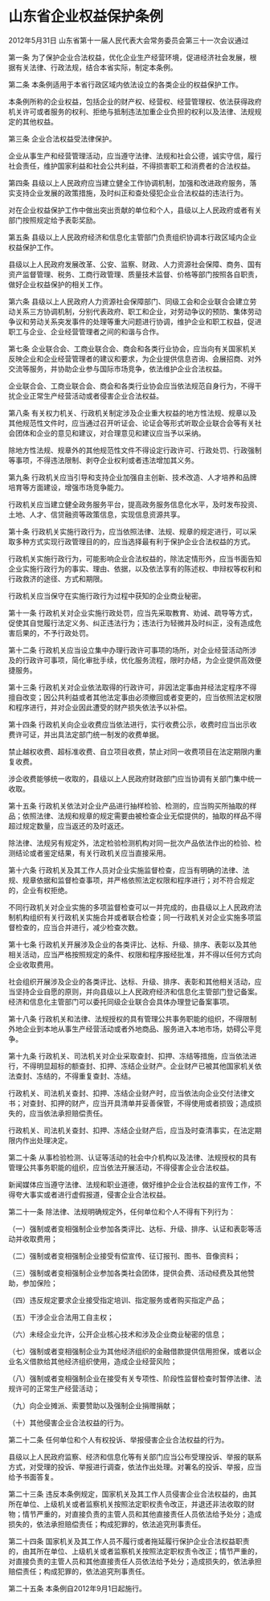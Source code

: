# 山东省企业权益保护条例

2012年5月31日 山东省第十一届人民代表大会常务委员会第三十一次会议通过



第一条 为了保护企业合法权益，优化企业生产经营环境，促进经济社会发展，根据有关法律、行政法规，结合本省实际，制定本条例。

第二条 本条例适用于本省行政区域内依法设立的各类企业的权益保护工作。

本条例所称的企业权益，包括企业的财产权、经营权、经营管理权、依法获得政府机关许可或者服务的权利、拒绝与抵制违法加重企业负担的权利以及法律、法规规定的其他权益。

第三条 企业合法权益受法律保护。

企业从事生产和经营管理活动，应当遵守法律、法规和社会公德，诚实守信，履行社会责任，维护国家利益和社会公共利益，不得损害职工和消费者的合法权益。

第四条 县级以上人民政府应当建立健全工作协调机制，加强和改进政府服务，落实支持企业发展的政策措施，及时纠正和查处侵犯企业合法权益的违法行为。

对在企业权益保护工作中做出突出贡献的单位和个人，县级以上人民政府或者有关部门按照规定给予表彰奖励。

第五条 县级以上人民政府经济和信息化主管部门负责组织协调本行政区域内企业权益保护工作。

县级以上人民政府发展改革、公安、监察、财政、人力资源社会保障、商务、国有资产监督管理、税务、工商行政管理、质量技术监督、价格等部门按照各自职责，做好企业权益保护的相关工作。

第六条 县级以上人民政府人力资源社会保障部门、同级工会和企业联合会建立劳动关系三方协调机制，分别代表政府、职工和企业，对劳动争议的预防、集体劳动争议和劳动关系突发事件的处理等重大问题进行协调，维护企业和职工权益，促进职工与企业、企业经营管理者之间的和谐与合作。

第七条 企业联合会、工商业联合会、商会和各类行业协会，应当向有关国家机关反映企业和企业经营管理者的建议和要求，为企业提供信息咨询、会展招商、对外交流等服务，并协助企业参与国际市场竞争，依法维护企业合法权益。

企业联合会、工商业联合会、商会和各类行业协会应当依法规范自身行为，不得干扰企业正常生产经营活动或者侵害企业合法权益。

第八条 有关权力机关、行政机关制定涉及企业重大权益的地方性法规、规章以及其他规范性文件时，应当通过召开听证会、论证会等形式听取企业联合会等有关社会团体和企业的意见和建议，对合理意见和建议应当予以采纳。

除地方性法规、规章外的其他规范性文件不得设定行政许可、行政处罚、行政强制等事项，不得违法限制、剥夺企业权利或者违法增加其义务。

第九条 行政机关应当引导和支持企业加强自主创新、技术改造、人才培养和品牌培育等方面建设，增强市场竞争能力。

行政机关应当建立健全政务服务平台，提高政务服务信息化水平，及时发布投资、土地、人才、信贷融资等政策信息，实现信息资源共享。

第十条 行政机关实施行政行为，应当依照法律、法规、规章的规定进行，可以采取多种方式实现行政管理目的的，应当选择最有利于保护企业合法权益的方式。

行政机关实施行政行为，可能影响企业合法权益的，除法定情形外，应当书面告知企业实施行政行为的事实、理由、依据，以及依法享有的陈述权、申辩权等权利和行政救济的途径、方式和期限。

行政机关应当保守在实施行政行为过程中获知的企业商业秘密。

第十一条 行政机关对企业实施行政处罚，应当先采取教育、劝诫、疏导等方式，促使其自觉履行法定义务、纠正违法行为；违法行为轻微并及时纠正，没有造成危害后果的，不予行政处罚。

第十二条 行政机关应当设立集中办理行政许可事项的场所，对企业经营活动所涉及的行政许可事项，简化审批手续，优化服务流程，限时办结，为企业提供高效便捷服务。

第十三条 行政机关对企业依法取得的行政许可，非因法定事由并经法定程序不得擅自改变；因公共利益或者其他法定事由必须撤回或者变更的，应当依照法定权限和程序进行，并对企业因此遭受的财产损失依法予以补偿。

第十四条 行政机关向企业收费应当依法进行，实行收费公示，收费时应当出示收费许可证，并出具法定部门统一制发的收费单据。

禁止越权收费、超标准收费、自立项目收费，禁止对同一收费项目在法定期限内重复收费。

涉企收费能够统一收取的，县级以上人民政府财政部门应当协调有关部门集中统一收取。

第十五条 行政机关依法对企业产品进行抽样检验、检测的，应当购买所抽取的样品；依照法律、法规和规章的规定需要由被检查企业无偿提供的，抽取的样品不得超过规定数量，应当返还的及时返还。

除法律、法规另有规定外，法定检验检测机构对同一批次产品依法作出的检验、检测结论或者鉴定结果，有关行政机关应当直接采用。

第十六条 行政机关及其工作人员对企业实施监督检查，应当有明确的法律、法规、规章依据和监督检查事项，并严格依照法定权限和程序进行；对不符合规定的，企业有权拒绝。

不同行政机关对企业实施的多项监督检查可以一并完成的，由县级以上人民政府法制机构组织有关行政机关实施合并或者联合检查；同一行政机关对企业实施多项监督检查的，应当合并进行，减少检查次数。

第十七条 行政机关开展涉及企业的各类评比、达标、升级、排序、表彰以及其他相关活动，应当严格按照规定的条件、权限和程序报经批准，并不得以任何方式向企业收取费用。

社会组织开展涉及企业的各类评比、达标、升级、排序、表彰和其他相关活动，应当坚持企业自愿的原则，并向县级以上人民政府经济和信息化主管部门登记备案。经济和信息化主管部门可以委托同级企业联合会具体办理登记备案事项。

第十八条 行政机关和法律、法规授权的具有管理公共事务职能的组织，不得限制外地企业到本地从事生产经营活动或者外地商品、服务进入本地市场，妨碍公平竞争。

第十九条 行政机关、司法机关对企业采取查封、扣押、冻结等措施，应当依法进行，不得明显超标的额查封、扣押、冻结企业财产。企业财产已被其他国家机关依法查封、冻结的，不得重复查封、冻结。

行政机关、司法机关查封、扣押、冻结企业财产时，应当依法向企业交付法律文书；对查封、扣押的财产，应当开具清单并妥善保管，不得使用或者损毁；造成损失的，应当依法承担赔偿责任。

行政机关、司法机关查封、扣押、冻结企业财产后，应当及时查清事实，在法定期限内作出处理决定。

第二十条 从事检验检测、认证等活动的社会中介机构以及法律、法规授权的具有管理公共事务职能的组织，应当依法开展活动，不得侵害企业合法权益。

新闻媒体应当遵守法律、法规和职业道德，做好维护企业合法权益的宣传工作，不得夸大事实或者进行虚假报道，侵害企业合法权益。

第二十一条 除法律、法规明确规定外，任何单位和个人不得有下列行为：

（一）强制或者变相强制企业参加各类评比、达标、升级、排序、认证和表彰等活动并收取费用；

（二）强制或者变相强制企业接受有偿宣传、征订报刊、图书、音像资料；

（三）强制或者变相强制企业参加各类社会团体，提供会费、活动经费及其他赞助，参加保险；

（四）违反规定要求企业接受指定培训、指定服务或者购买指定产品；

（五）干涉企业合法用工自主权；

（六）未经企业允许，公开企业核心技术和涉及企业商业秘密的信息；

（七）强制或者变相强制企业为其他经济组织的金融借款提供信用担保，或者以企业名义借款给其他经济组织使用，造成企业经营风险；

（八）强制或者变相强制企业在接受有关专项性、阶段性监督检查时暂停法律、法规许可的正常生产经营活动；

（九）向企业摊派、索要赞助以及强制企业捐赠捐献；

（十）其他侵害企业合法权益的行为。

第二十二条 任何单位和个人有权投诉、举报侵害企业合法权益的行为。

县级以上人民政府监察、经济和信息化等有关部门应当公布受理投诉、举报的联系方式，对受理的投诉、举报进行调查，依法作出处理。对署名的投诉、举报，应当给予书面答复。

第二十三条 违反本条例规定，国家机关及其工作人员侵害企业合法权益的，由其所在单位、上级机关或者监察机关按照法定职权责令改正，并退还非法收取的财物；情节严重的，对直接负责的主管人员和其他直接责任人员依法给予处分；造成损失的，依法承担赔偿责任；构成犯罪的，依法追究刑事责任。

第二十四条 国家机关及其工作人员不履行或者拖延履行保护企业合法权益职责的，由其所在单位、上级机关或者监察机关按照法定职权责令改正；情节严重的，对直接负责的主管人员和其他直接责任人员依法给予处分；造成损失的，依法承担赔偿责任；构成犯罪的，依法追究刑事责任。

第二十五条 本条例自2012年9月1日起施行。